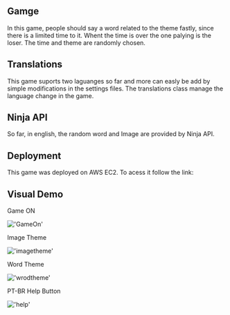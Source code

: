 ## Gamge 

In this game, people should say a word related to the theme fastly, since there is a limited time to it. Whent the time is over the one palying is the loser.
The time and theme are randomly chosen.


## Translations

This game suports two laguanges so far and more can easly be add by simple modifications in the settings files.
The translations class manage the language change in the game.


## Ninja API


So far, in english, the random word and Image are provided by Ninja API.

## Deployment 

This game was deployed on AWS EC2. 
To acess it follow the link:

## Visual Demo

Game ON

!['GameOn']('demo_imgs/gameon.png')

Image Theme

!['imagetheme']('demo_imgs/imageTheme.png')

Word Theme

!['wrodtheme']('demo_imgs/wordTheme.png')

PT-BR Help Button

!['help']('demo_imgs/br_help.png')




